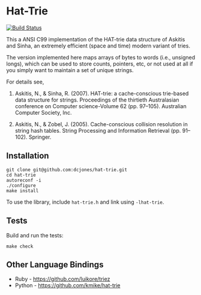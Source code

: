 
Hat-Trie
========

[![Build Status](https://travis-ci.org/dcjones/hat-trie.svg)](https://travis-ci.org/dcjones/hat-trie)

This a ANSI C99 implementation of the HAT-trie data structure of Askitis and
Sinha, an extremely efficient (space and time) modern variant of tries.

The version implemented here maps arrays of bytes to words (i.e., unsigned
longs), which can be used to store counts, pointers, etc, or not used at all if
you simply want to maintain a set of unique strings.

For details see,

  1. Askitis, N., & Sinha, R. (2007). HAT-trie: a cache-conscious trie-based data
     structure for strings. Proceedings of the thirtieth Australasian conference on
     Computer science-Volume 62 (pp. 97–105). Australian Computer Society, Inc.

  2. Askitis, N., & Zobel, J. (2005). Cache-conscious collision resolution in
     string hash tables. String Processing and Information Retrieval (pp.
     91–102). Springer.


Installation
------------

    git clone git@github.com:dcjones/hat-trie.git
    cd hat-trie
    autoreconf -i
    ./configure
    make install

To use the library, include `hat-trie.h` and link using `-lhat-trie`.


Tests
-----

Build and run the tests:

    make check

Other Language Bindings
-----------------------
 * Ruby - https://github.com/luikore/triez
 * Python - https://github.com/kmike/hat-trie
